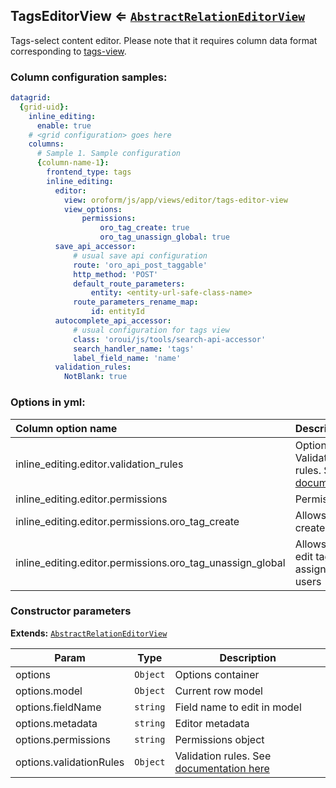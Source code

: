 <a name="module_TagsEditorView"></a>
## TagsEditorView ⇐ <code>[AbstractRelationEditorView](../../../../FormBundle/Resources/doc/editor/abstract-relation-editor-view.md)</code>
Tags-select content editor. Please note that it requires column data format
corresponding to [tags-view](../viewer/tags-view.md).

### Column configuration samples:
``` yml
datagrid:
  {grid-uid}:
    inline_editing:
      enable: true
    # <grid configuration> goes here
    columns:
      # Sample 1. Sample configuration
      {column-name-1}:
        frontend_type: tags
        inline_editing:
          editor:
            view: oroform/js/app/views/editor/tags-editor-view
            view_options:
                permissions:
                    oro_tag_create: true
                    oro_tag_unassign_global: true
          save_api_accessor:
              # usual save api configuration
              route: 'oro_api_post_taggable'
              http_method: 'POST'
              default_route_parameters:
                  entity: <entity-url-safe-class-name>
              route_parameters_rename_map:
                  id: entityId
          autocomplete_api_accessor:
              # usual configuration for tags view
              class: 'oroui/js/tools/search-api-accessor'
              search_handler_name: 'tags'
              label_field_name: 'name'
          validation_rules:
            NotBlank: true
```

### Options in yml:

Column option name                                  | Description
:---------------------------------------------------|:-----------
inline_editing.editor.validation_rules | Optional. Validation rules. See [documentation](https://goo.gl/j9dj4Y)
inline_editing.editor.permissions      | Permissions
inline_editing.editor.permissions.oro_tag_create | Allows user to create new tag
inline_editing.editor.permissions.oro_tag_unassign_global | Allows user to edit tags assigned by all users

### Constructor parameters

**Extends:** <code>[AbstractRelationEditorView](../../../../FormBundle/Resources/doc/editor/abstract-relation-editor-view.md)</code>  

| Param | Type | Description |
| --- | --- | --- |
| options | <code>Object</code> | Options container |
| options.model | <code>Object</code> | Current row model |
| options.fieldName | <code>string</code> | Field name to edit in model |
| options.metadata | <code>string</code> | Editor metadata |
| options.permissions | <code>string</code> | Permissions object |
| options.validationRules | <code>Object</code> | Validation rules. See [documentation here](https://goo.gl/j9dj4Y) |

